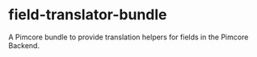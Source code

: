 # field-translator-bundle
A Pimcore bundle to provide translation helpers for fields in the Pimcore Backend.
